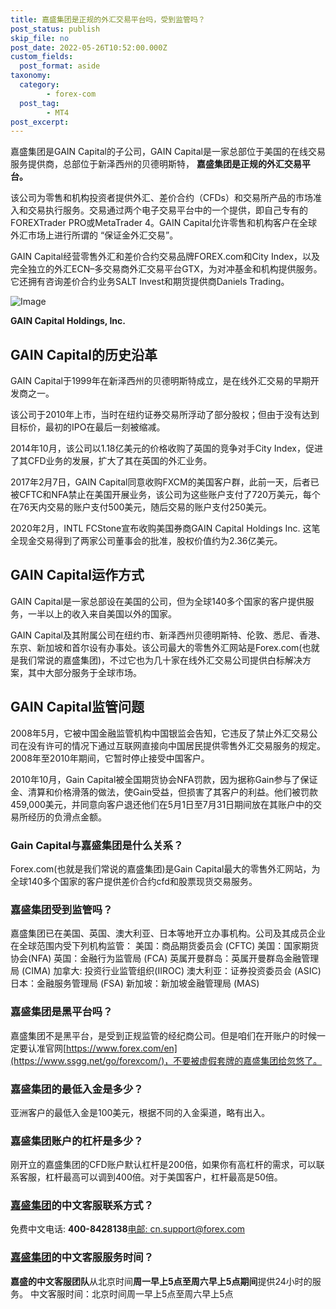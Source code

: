 ```yaml
---
title: 嘉盛集团是正规的外汇交易平台吗，受到监管吗？
post_status: publish
skip_file: no
post_date: 2022-05-26T10:52:00.000Z
custom_fields: 
  post_format: aside
taxonomy:
  category:
        - forex-com
  post_tag:
        - MT4
post_excerpt: 
---
```

嘉盛集团是GAIN Capital的子公司，GAIN Capital是一家总部位于美国的在线交易服务提供商，总部位于新泽西州的贝德明斯特， **嘉盛集团是正规的外汇交易平台。**

该公司为零售和机构投资者提供外汇、差价合约（CFDs）和交易所产品的市场准入和交易执行服务。交易通过两个电子交易平台中的一个提供，即自己专有的FOREXTrader PRO或MetaTrader 4。GAIN Capital允许零售和机构客户在全球外汇市场上进行所谓的 “保证金外汇交易”。

GAIN Capital经营零售外汇和差价合约交易品牌FOREX.com和City Index，以及完全独立的外汇ECN–多交易商外汇交易平台GTX，为对冲基金和机构提供服务。它还拥有咨询差价合约业务SALT Invest和期货提供商Daniels Trading。

![Image](https://cdn.fendou.la/tuoss/Gain-capital-logo.png)

**GAIN Capital Holdings, Inc.**

## GAIN Capital的历史沿革

GAIN Capital于1999年在新泽西州的贝德明斯特成立，是在线外汇交易的早期开发商之一。

该公司于2010年上市，当时在纽约证券交易所浮动了部分股权；但由于没有达到目标价，最初的IPO在最后一刻被缩减。

2014年10月，该公司以1.18亿美元的价格收购了英国的竞争对手City Index，促进了其CFD业务的发展，扩大了其在英国的外汇业务。

2017年2月7日，GAIN Capital同意收购FXCM的美国客户群，此前一天，后者已被CFTC和NFA禁止在美国开展业务，该公司为这些账户支付了720万美元，每个在76天内交易的账户支付500美元，随后交易的账户支付250美元。

2020年2月，INTL FCStone宣布收购美国券商GAIN Capital Holdings Inc. 这笔全现金交易得到了两家公司董事会的批准，股权价值约为2.36亿美元。

## GAIN Capital运作方式

GAIN Capital是一家总部设在美国的公司，但为全球140多个国家的客户提供服务，一半以上的收入来自美国以外的国家。

GAIN Capital及其附属公司在纽约市、新泽西州贝德明斯特、伦敦、悉尼、香港、东京、新加坡和首尔设有办事处。该公司最大的零售外汇网站是Forex.com(也就是我们常说的嘉盛集团)，不过它也为几十家在线外汇交易公司提供白标解决方案，其中大部分服务于全球市场。

## GAIN Capital监管问题

2008年5月，它被中国金融监管机构中国银监会告知，它违反了禁止外汇交易公司在没有许可的情况下通过互联网直接向中国居民提供零售外汇交易服务的规定。2008年至2010年期间，它暂时停止接受中国客户。

2010年10月，Gain Capital被全国期货协会NFA罚款，因为据称Gain参与了保证金、清算和价格滑落的做法，使Gain受益，但损害了其客户的利益。他们被罚款459,000美元，并同意向客户退还他们在5月1日至7月31日期间放在其账户中的交易所经历的负滑点金额。

### Gain Capital与嘉盛集团是什么关系？

Forex.com(也就是我们常说的嘉盛集团)是Gain Capital最大的零售外汇网站，为全球140多个国家的客户提供差价合约cfd和股票现货交易服务。

### 嘉盛集团受到监管吗？

嘉盛集团已在美国、英国、澳大利亚、日本等地开立办事机构。公司及其成员企业在全球范围内受下列机构监管：
美国：商品期货委员会 (CFTC)
美国：国家期货协会(NFA)
英国：金融行为监管局 (FCA)
英属开曼群岛：英属开曼群岛金融管理局 (CIMA)
加拿大: 投资行业监管组织(IIROC)
澳大利亚：证券投资委员会 (ASIC)
日本：金融服务管理局 (FSA)
新加坡：新加坡金融管理局 (MAS)

### 嘉盛集团是黑平台吗？

嘉盛集团不是黑平台，是受到正规监管的经纪商公司。但是咱们在开账户的时候一定要认准官网[https://www.forex.com/en](https://www.ssgg.net/go/forexcom/)，不要被虚假套牌的嘉盛集团给忽悠了。

### 嘉盛集团的最低入金是多少？

亚洲客户的最低入金是100美元，根据不同的入金渠道，略有出入。

### 嘉盛集团账户的杠杆是多少？

刚开立的嘉盛集团的CFD账户默认杠杆是200倍，如果你有高杠杆的需求，可以联系客服，杠杆最高可以调到400倍。对于美国客户，杠杆最高是50倍。

### [嘉盛集团](https://www.ssgg.net/go/forexcom/)的中文客服联系方式？

免费中文电话: **400-8428138**[电邮: cn.support@forex.com](mailto:%E7%94%B5%E9%82%AE:%20cn.support@forex.com)

### [嘉盛集团](https://www.ssgg.net/go/forexcom/)的中文客服服务时间？

**嘉盛的中文客服团队**从北京时间**周一早上5点至周六早上5点期间**提供24小时的服务。
中文客服时间：北京时间周一早上5点至周六早上5点